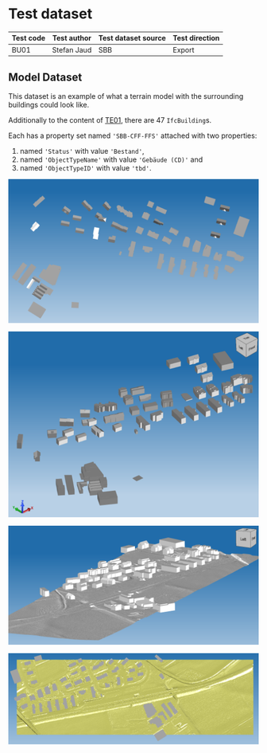 # Test dataset

| Test code | Test author     | Test dataset source | Test direction |
|-----------|-----------------|---------------------|----------------|
| BU01      | Stefan Jaud     | SBB                 | Export         |


## Model Dataset

This dataset is an example of what a terrain model with the surrounding buildings could look like.

Additionally to the content of [TE01](../../TE01/Dataset/readme.md),
 there are 47 `IfcBuilding`s.

Each has a property set named `'SBB-CFF-FFS'` attached with two properties:
1. named `'Status'` with value `'Bestand'`,
1. named `'ObjectTypeName'` with value `'Gebäude (CD)'` and
1. named `'ObjectTypeID'` with value `'tbd'`.

!["Top view of the buildings."](./topview.png)

!["Skewed view of the buildings."](./skewedview.png)

!["Skewed view of the buildings, different perspective."](./skewedview2.png)

!["Bottom view of the buildings with terrain visible."](./bottomview.png)
